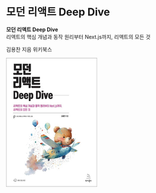# 모던 리액트 Deep Dive

**모던 리액트 Deep Dive**  
리액트의 핵심 개념과 동작 원리부터 Next.js까지,
리액트의 모든 것

김용찬 지음
위키북스

<img src="../../images/모던-리액트-Deep-Dive.png" width="246px" height="350px"/>
